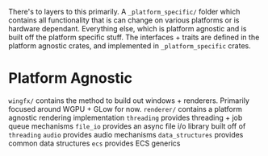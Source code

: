 There's to layers to this primarily.
A `_platform_specific/` folder which contains all functionality that is can change on various platforms or is hardware dependant.
Everything else, which is platform agnostic and is built off the platform specific stuff. The interfaces + traits are defined in the platform agnostic crates, and implemented in `_platform_specific` crates.

# Platform Agnostic 
`wingfx/` contains the method to build out windows + renderers. Primarily focused around WGPU + GLow for now.
`renderer/` contains a platform agnostic rendering implementation
`threading` provides threading + job queue mechanisms
`file_io` provides an async file i/o library built off of `threading`
`audio` provides audio mechanisms
`data_structures` provides common data structures
`ecs` provides ECS generics